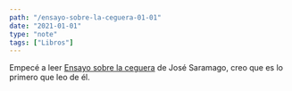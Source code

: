 ```yaml
---
path: "/ensayo-sobre-la-ceguera-01-01"
date: "2021-01-01"
type: "note"
tags: ["Libros"]
---
```


Empec&eacute; a leer [Ensayo sobre la ceguera](https://es.wikipedia.org/wiki/Ensayo_sobre_la_ceguera) de José Saramago, creo que es lo primero que leo de &eacute;l.
